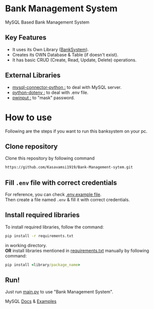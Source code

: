 # Bank Management System
MySQL Based Bank Management System

## Key Features
- It uses its Own Library ([BankSystem](/BankSystem)).
- Creates its OWN Database & Table (if doesn't exist).
- It has basic CRUD (Create, Read, Update, Delete) operations.

## External Libraries
- [mysql-connector-python :](https://pypi.org/project/mysql-connector-python/) to deal with MySQL server.
- [python-dotenv :](https://pypi.org/project/python-dotenv/) to deal with .env file.
- [pwinput :](https://pypi.org/project/pwinput/) to "mask" password.


# How to use
Following are the steps if you want to run this banksystem on your pc.

## Clone repository
Clone this repository by following command
```cmd
https://github.com/Kasavamsi1919/Bank-Management-sytem.git
```

## Fill `.env` file with correct credentials
For reference, you can check [.env.example file](/.env.example). \
Then create a file named `.env` & fill it with correct credentials.

## Install required libraries
To install required libraries, follow the command:
```cmd
pip install -r requirements.txt
```
in working directory. \
**OR** install libraries mentioned in [requirements.txt](requirements.txt) manually by following command:
```cmd
pip install <library/package_name>
```

## Run!
Just run [main.py](main.py) to use "Bank Management System".


MySQL [Docs](https://dev.mysql.com/doc/connector-python/en/) & [Examples](https://dev.mysql.com/doc/connector-python/en/connector-python-examples.html)
